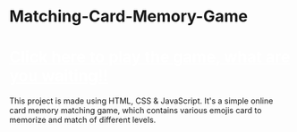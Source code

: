 # Matching-Card-Memory-Game
# <a href="https://mohammadsidani.github.io/Matching-Card-Memory-Game/" style="color:#FFFFFF" rel="nofollow"> Click here to play the game, what are you waiting!!</a>
This project is made using HTML, CSS & JavaScript.
It's a simple online card memory matching game, which contains various emojis card to memorize and match of different levels.
